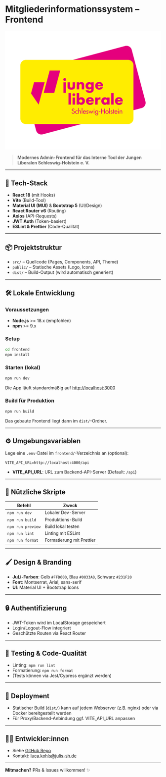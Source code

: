 # Mitgliederinformationssystem – Frontend

![Logo](juli-logo.svg)

> **Modernes Admin-Frontend für das Interne Tool der Jungen Liberalen Schleswig-Holstein e. V.**

---

## 🚀 Tech-Stack

- **React 18** (mit Hooks)
- **Vite** (Build-Tool)
- **Material UI (MUI)** & **Bootstrap 5** (UI/Design)
- **React Router v6** (Routing)
- **Axios** (API-Requests)
- **JWT Auth** (Token-basiert)
- **ESLint & Prettier** (Code-Qualität)

---

## 📦 Projektstruktur

- `src/` – Quellcode (Pages, Components, API, Theme)
- `public/` – Statische Assets (Logo, Icons)
- `dist/` – Build-Output (wird automatisch generiert)

---

## 🛠️ Lokale Entwicklung

### Voraussetzungen
- **Node.js** >= 18.x (empfohlen)
- **npm** >= 9.x

### Setup
```bash
cd frontend
npm install
```

### Starten (lokal)
```bash
npm run dev
```
Die App läuft standardmäßig auf [http://localhost:3000](http://localhost:3000)

### Build für Produktion
```bash
npm run build
```
Das gebaute Frontend liegt dann im `dist/`-Ordner.

---

## ⚙️ Umgebungsvariablen

Lege eine `.env`-Datei im `frontend/`-Verzeichnis an (optional):

```
VITE_API_URL=http://localhost:4000/api
```

- **VITE_API_URL**: URL zum Backend-API-Server (Default: `/api`)

---

## 📜 Nützliche Skripte

| Befehl           | Zweck                        |
|------------------|------------------------------|
| `npm run dev`    | Lokaler Dev-Server           |
| `npm run build`  | Produktions-Build            |
| `npm run preview`| Build lokal testen           |
| `npm run lint`   | Linting mit ESLint           |
| `npm run format` | Formatierung mit Prettier    |

---

## 🖌️ Design & Branding

- **JuLi-Farben**: Gelb `#FFD600`, Blau `#0033A0`, Schwarz `#231F20`
- **Font**: Montserrat, Arial, sans-serif
- **UI**: Material UI + Bootstrap Icons

---

## 🔒 Authentifizierung

- JWT-Token wird im LocalStorage gespeichert
- Login/Logout-Flow integriert
- Geschützte Routen via React Router

---

## 🧪 Testing & Code-Qualität

- Linting: `npm run lint`
- Formatierung: `npm run format`
- (Tests können via Jest/Cypress ergänzt werden)

---

## 🐳 Deployment

- Statischer Build (`dist/`) kann auf jedem Webserver (z.B. nginx) oder via Docker bereitgestellt werden
- Für Proxy/Backend-Anbindung ggf. VITE_API_URL anpassen

---

## 👨‍💻 Entwickler:innen

- Siehe [GitHub Repo](https://github.com/Julis-SH/)
- Kontakt: [luca.kohls@julis-sh.de](mailto:luca.kohls@julis-sh.de)

---

**Mitmachen?** PRs & Issues willkommen! ✨ 